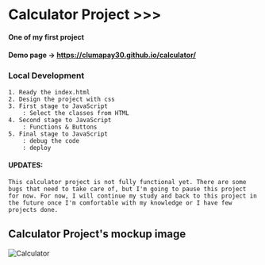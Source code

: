 # Calculator Project >>>

#### One of my first project

#### Demo page -> https://clumapay30.github.io/calculator/

### Local Development
    1. Ready the index.html
    2. Design the project with css
    3. First stage to JavaScript
        : Select the classes from HTML
    4. Second stage to JavaScript
        : Functions & Buttons
    5. Final stage to JavaScript
        : debug the code 
        : deploy

#### UPDATES:
    This calculator project is not fully functional yet. There are some bugs that need to take care of, but I'm going to pause this project for now. For now, I will continue my study and back to this project in the future once I'm comfortable with my knowledge or I have few projects done.

## Calculator Project's mockup image
![Calculator](https://user-images.githubusercontent.com/82793186/116466893-f7a75000-a866-11eb-8e49-0f931da4dd7e.png)
